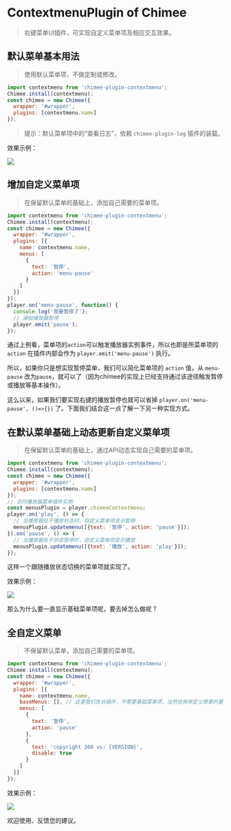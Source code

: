# ContextmenuPlugin of Chimee

> 右键菜单UI插件，可实现自定义菜单项及相应交互效果。

## 默认菜单基本用法

> 使用默认菜单项，不做定制或修改。

```javascript
import contextmenu from 'chimee-plugin-contextmenu';
Chimee.install(contextmenu);
const chimee = new Chimee({
  wrapper: '#wrapper',
  plugins: [contextmenu.name]
});
```
> 提示：默认菜单项中的“查看日志”，依赖 `chimee-plugin-log` 插件的装载。

效果示例：

![](https://p2.ssl.qhimg.com/dr/600__/t013b8a3bc80f678ea0.png)

## 增加自定义菜单项
> 在保留默认菜单的基础上，添加自己需要的菜单项。

```javascript
import contextmenu from 'chimee-plugin-contextmenu';
Chimee.install(contextmenu);
const chimee = new Chimee({
  wrapper: '#wrapper',
  plugins: [{
    name: contextmenu.name,
    menus: [
      {
        text: '暂停',
        action: 'menu-pause'
      }
    ]
  }]
});
player.on('menu-pause', function() {
  console.log('我要暂停了');
  // 通知播放器暂停
  player.emit('pause');
});
```
通过上例看，菜单项的`action`可以触发播放器实例事件，所以也即是所菜单项的 `action` 在插件内部会作为 `player.emit('menu-pause')` 执行。

所以，如果你只是想实现暂停菜单，我们可以简化菜单项的 `action` 值，从 `menu-pause` 改为`pause`，就可以了（因为chimee的实现上已经支持通过该途径触发暂停或播放等基本操作）。

这么以来，如果我们要实现右键的播放暂停也就可以省掉 `player.on('menu-pause', ()=>{})` 了。下面我们结合这一点了解一下另一种实现方式。

## 在默认菜单基础上动态更新自定义菜单项
> 在保留默认菜单的基础上，通过API动态实现自己需要的菜单项。

```javascript
import contextmenu from 'chimee-plugin-contextmenu';
Chimee.install(contextmenu);
const chimee = new Chimee({
  wrapper: '#wrapper',
  plugins: [contextmenu.name]
});
// 访问播放器菜单插件实例
const menusPlugin = player.chimeeContextmenu;
player.on('play', () => {
  // 当播放器处于播放状态时，自定义菜单项显示暂停
  menusPlugin.updatemenu([{text: '暂停', action: 'pause'}]);
}).on('pause', () => {
  // 当播放器处于状态暂停时，自定义菜单项显示播放
  menusPlugin.updatemenu([{text: '播放', action: 'play'}]);
});
```
这样一个跟随播放状态切换的菜单项就实现了。

效果示例：

![](https://p0.ssl.qhimg.com/dr/600__/t0152f1dafd30e6fd7c.png)

那么为什么要一直显示基础菜单项呢，要去掉怎么做呢？ 

## 全自定义菜单
> 不保留默认菜单，添加自己需要的菜单项。

```javascript
import contextmenu from 'chimee-plugin-contextmenu';
Chimee.install(contextmenu);
const chimee = new Chimee({
  wrapper: '#wrapper',
  plugins: [{
    name: contextmenu.name,
    baseMenus: [], // 这里我们告诉插件，不需要基础菜单项，当然也用来定义想要的基础菜单项
    menus: [
      {
        text: '暂停',
        action: 'pause'
      },
      {
        text: 'copyright 360 vs: {VERSION}',
        disable: true
      }
    ]
  }]
});
```

效果示例：

![](https://p3.ssl.qhimg.com/dr/600__/t01e0f5dd57e220e60b.png)

欢迎使用、反馈您的建议。


